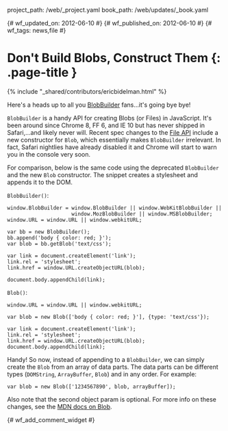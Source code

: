 project_path: /web/_project.yaml
book_path: /web/updates/_book.yaml

{# wf_updated_on: 2012-06-10 #}
{# wf_published_on: 2012-06-10 #}
{# wf_tags: news,file #}

# Don't Build Blobs, Construct Them {: .page-title }

{% include "_shared/contributors/ericbidelman.html" %}


Here's a heads up to all you [BlobBuilder](https://developer.mozilla.org/en/DOM/BlobBuilder) fans...it's going bye bye!

`BlobBuilder` is a handy API for creating Blobs (or Files) in JavaScript. It's been around since Chrome 8, FF 6, and IE 10 but has never shipped in Safari,...and likely never will. Recent spec changes to the [File API](http://dev.w3.org/2006/webapi/FileAPI/#dfn-Blob) include a new constructor for `Blob`, which essentially makes `BlobBuilder` irrelevant. In fact, Safari nightlies have already disabled it and Chrome will start to warn you in the console very soon.

For comparison, below is the same code using the deprecated `BlobBuilder` and the new `Blob` constructor. The snippet creates a stylesheet and appends it to the DOM.

`BlobBuilder()`:


    window.BlobBuilder = window.BlobBuilder || window.WebKitBlobBuilder ||
                         window.MozBlobBuilder || window.MSBlobBuilder;
    window.URL = window.URL || window.webkitURL;
    
    var bb = new BlobBuilder();
    bb.append('body { color: red; }');
    var blob = bb.getBlob('text/css');
    
    var link = document.createElement('link');
    link.rel = 'stylesheet';
    link.href = window.URL.createObjectURL(blob);
    
    document.body.appendChild(link);
    

`Blob()`:


    window.URL = window.URL || window.webkitURL;
    
    var blob = new Blob(['body { color: red; }'], {type: 'text/css'});
    
    var link = document.createElement('link');
    link.rel = 'stylesheet';
    link.href = window.URL.createObjectURL(blob);
    document.body.appendChild(link);
    

Handy! So now, instead of appending to a `BlobBuilder`, we can simply create the `Blob` from an array of data parts. The data parts can be different types (`DOMString`, `ArrayBuffer`, `Blob`) and in any order. For example:


    var blob = new Blob(['1234567890', blob, arrayBuffer]);
    

Also note that the second object param is optional. For more info on these changes, see the [MDN docs on Blob](https://developer.mozilla.org/en/DOM/Blob).


{# wf_add_comment_widget #}
